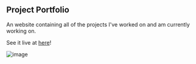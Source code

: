 ## Project Portfolio

An website containing all of the projects I've worked on and am currently working on.

See it live at [here](https://noahmkim.com/)!

![image](https://github.com/user-attachments/assets/9e46a2d6-da6e-4eaa-93ef-1711bbbdee65)
